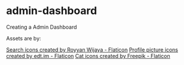 # admin-dashboard
Creating a Admin Dashboard





Assets are by:

<a href="https://www.flaticon.com/free-icons/search" title="search icons">Search icons created by Royyan Wijaya - Flaticon</a>
<a href="https://www.flaticon.com/free-icons/profile-picture" title="profile picture icons">Profile picture icons created by edt.im - Flaticon</a>
<a href="https://www.flaticon.com/free-icons/cat" title="cat icons">Cat icons created by Freepik - Flaticon</a>